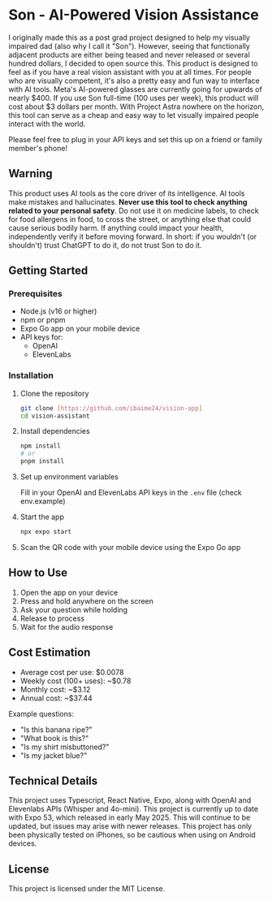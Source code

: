 # Son - AI-Powered Vision Assistance

I originally made this as a post grad project designed to help my visually impaired dad (also why I call it "Son"). However, seeing that functionally adjacent products are either being teased and never released or several hundred dollars, I decided to open source this. This product is designed to feel as if you have a real vision assistant with you at all times. For people who are visually competent, it's also a pretty easy and fun way to interface with AI tools. Meta's AI-powered glasses are currently going for upwards of nearly $400. If you use Son full-time (100 uses per week), this product will cost about $3 dollars per month. With Project Astra nowhere on the horizon, this tool can serve as a cheap and easy way to let visually impaired people interact with the world.

Please feel free to plug in your API keys and set this up on a friend or family member's phone! 

## Warning 

This product uses AI tools as the core driver of its intelligence. AI tools make mistakes and hallucinates. **Never use this tool to check anything related to your personal safety**. Do not use it on medicine labels, to check for food allergens in food, to cross the street, or anything else that could cause serious bodily harm. If anything could impact your health, independently verify it before moving forward. In short: if you wouldn't (or shouldn't) trust ChatGPT to do it, do not trust Son to do it.

## Getting Started

### Prerequisites

- Node.js (v16 or higher)
- npm or pnpm
- Expo Go app on your mobile device
- API keys for:
  - OpenAI
  - ElevenLabs

### Installation

1. Clone the repository
   ```bash
   git clone [https://github.com/ibaime24/vision-app]
   cd vision-assistant
   ```

2. Install dependencies
   ```bash
   npm install
   # or
   pnpm install
   ```

3. Set up environment variables

   Fill in your OpenAI and ElevenLabs API keys in the `.env` file (check env.example)

4. Start the app
   ```bash
   npx expo start
   ```

5. Scan the QR code with your mobile device using the Expo Go app

## How to Use

1. Open the app on your device
2. Press and hold anywhere on the screen
3. Ask your question while holding
4. Release to process
5. Wait for the audio response

## Cost Estimation

- Average cost per use: $0.0078
- Weekly cost (100+ uses): ~$0.78
- Monthly cost: ~$3.12
- Annual cost: ~$37.44

Example questions:
- "Is this banana ripe?"
- "What book is this?"
- "Is my shirt misbuttoned?"
- "Is my jacket blue?"

## Technical Details

This project uses Typescript, React Native, Expo, along with OpenAI and Elevenlabs APIs (Whisper and 4o-mini). This project is currently up to date with Expo 53, which released in early May 2025. This will continue to be updated, but issues may arise with newer releases. This project has only been physically tested on iPhones, so be cautious when using on Android devices.


## License

This project is licensed under the MIT License.


